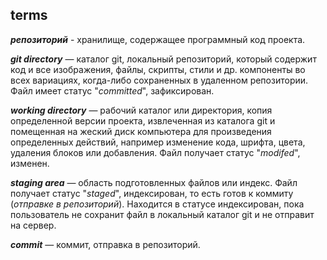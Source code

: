 
## terms

***репозиторий*** - хранилище, содержащее программный код проекта.

***git directory*** — каталог git, локальный репозиторий, который содержит код и все изображения, файлы, скрипты, стили и др. компоненты во всех вариациях, когда-либо сохраненных в удаленном репозитории. Файл имеет статус "*committed*", зафиксирован.

***working directory*** — рабочий каталог или директория, копия определенной версии проекта, извлеченная из каталога git и помещенная на жеский диск компьютера для произведения определенных действий, например изменение кода, шрифта, цвета, удаления блоков или добавления. Файл получает статус "*modifed*", изменен.

***staging area*** — область подготовленных файлов или индекс. Файл получает статус "*staged*", индексирован, то есть готов к коммиту (*отправке в репозиторий*). Находится в статусе индексирован, пока пользователь не сохранит файл в локальный каталог git и не отправит на сервер.

***commit*** — коммит, отправка в репозиторий.
